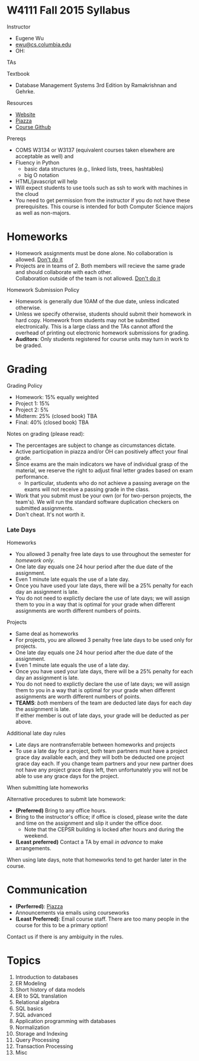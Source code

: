 # W4111 Fall 2015 Syllabus


Instructor

* Eugene Wu
* ewu@cs.columbia.edu
* OH: 

TAs

Textbook

*  Database Management Systems 3rd Edition by Ramakrishnan and Gehrke. 

Resources

* [Website](http://www.cs.columbia.edu/~ewu/4111)
* [Piazza](https://piazza.com/class/id26ml2f2m0ju)
* [Course Github](https://github.com/cudbg/4111-fall2015)


Prereqs

* COMS W3134 or W3137 (equivalent courses taken elsewhere are acceptable as well) and
* Fluency in Python 
  * basic data structures (e.g., linked lists, trees, hashtables)
  * big O notation
* HTML/javascript will help
* Will expect students to use tools such as ssh to work with machines in the cloud
* You need to get permission from the instructor if you do not have these prerequisites. 
  This course is intended for both Computer Science majors as well as non-majors.



# Homeworks

* Homework assignments must be done alone.  No collaboration is allowed.  [Don't do it](http://www.cs.columbia.edu/education/honesty)
* Projects are in teams of 2.  Both members will recieve the same grade and should collaborate with each other.  
  Collaboration outside of the team is not allowed. [Don't do it](http://www.cs.columbia.edu/education/honesty)


Homework Submission Policy

* Homework is generally due 10AM of the due date, unless indicated otherwise.
* Unless we specify otherwise, students should submit their homework in hard copy. Homework from students may not be submitted electronically. This is a large class and the TAs cannot afford the overhead of printing out electronic homework submissions for grading.
* **Auditors**: Only students registered for course units may turn in work to be graded.



# Grading

Grading Policy

* Homework: 15% equally weighted
* Project 1: 15% 
* Project 2: 5% 
* Midterm: 25% (closed book) TBA
* Final: 40% (closed book) TBA

Notes on grading (please read):
<a name="cheating"></a>

* The percentages are subject to change as circumstances dictate. 
* Active participation in piazza and/or OH can positively affect your final grade.
* Since exams are the main indicators we have of individual grasp of the material, we reserve the right to adjust final letter grades based on exam performance.  
  * In particular, students who do not achieve a passing average on the exams will not receive a passing grade in the class.
* Work that you submit must be your own (or for two-person projects, the team's). 
  We will run the standard software duplication checkers on submitted assignments.
* Don't cheat.  It's not worth it.


### Late Days

Homeworks

* You allowed 3 penalty free late days to use throughout the semester for _homework only_.  
* One late day equals one 24 hour period after the due date of the assignment.  
* Even 1 minute late equals the use of a late day.
* Once you have used your late days, there will be a 25% penalty for each day an assignment is late.  
* You do not need to explictly declare the use of late days;  we will assign them to you in a way that is optimal for your grade when different assignments are worth different numbers of points.   

Projects 

* Same deal as homeworks
* For projects, you are allowed 3 penalty free late days to be used only for projects.   
* One late day equals one 24 hour period after the due date of the assignment.  
* Even 1 minute late equals the use of a late day.
* Once you have used your late days, there will be a 25% penalty for each day an assignment is late.  
* You do not need to explictly declare the use of late days;  we will assign them to you in a way that is optimal for your grade when different assignments are worth different numbers of points.   
* **TEAMS**: _both_ members of the team are deducted late days for each day the assignment is late.  
  If either member is out of late days, your grade will be deducted as per above.

Additional late day rules

* Late days are nontransferrable between homeworks and projects
* To use a late day for a project, both team partners must have a project grace day available each, and they will both be deducted one project grace day each. If you change team partners and your new partner does not have any project grace days left, then unfortunately you will not be able to use any grace days for the project.




When submitting late homeworks

Alternative procedures to submit late homework:

* **(Preferred)** Bring to any office hours.
* Bring to the instructor's office; if office is closed, please write the date and time on the assignment and slip it under the office door. 
  * Note that the CEPSR building is locked after hours and during the weekend.
* **(Least preferred)** Contact a TA by email _in advance_ to make arrangements.

When using late days, note that homeworks tend to get harder later in the course.



# Communication

* **(Perferred)**: [Piazza](https://piazza.com/class/id26ml2f2m0ju)
* Announcements via emails using courseworks
* **(Least Preferred)**: Email course staff.  There are too many people in the course for this to be a primary option!

Contact us if there is any ambiguity in the rules.
 



# Topics

1. Introduction to databases
2. ER Modeling
3. Short history of data models
4. ER to SQL translation
5. Relational algebra
6. SQL basics
7. SQL advanced
8. Application programming with databases
9. Normalization
1. Storage and Indexing
1. Query Processing
1. Transaction Processing
1. Misc

